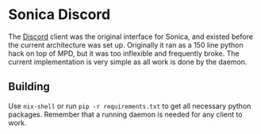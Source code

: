 # Sonica Discord
The [Discord](https://discord.com/) client was the original interface for Sonica, and existed before the current architecture was set up. Originally it ran as a 150 line python hack on top of MPD, but it was too inflexible and frequently broke.
The current implementation is very simple as all work is done by the daemon.

## Building
Use `nix-shell` or run `pip -r requirements.txt` to get all necessary python packages.
Remember that a running daemon is needed for any client to work.

